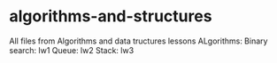 # algorithms-and-structures
All files from Algorithms and data tructures lessons
ALgorithms: 
  Binary search: lw1
  Queue:         lw2
  Stack:	 lw3

